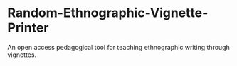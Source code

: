 # Random-Ethnographic-Vignette-Printer
An open access pedagogical tool for teaching ethnographic writing through vignettes.
